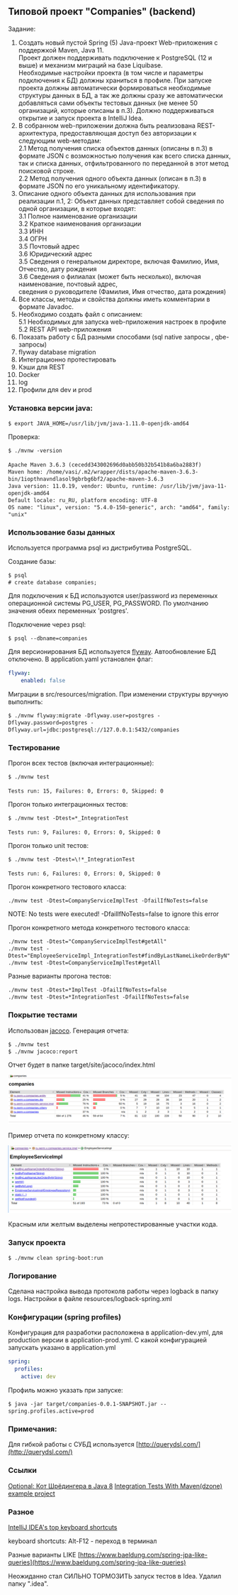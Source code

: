 ## Типовой проект "Companies" (backend)

Задание:<br/>
1. Создать новый пустой Spring (5) Java-проект Web-приложения с поддержкой Maven, Java 11.  
   Проект должен поддерживать подключение к PostgreSQL (12 и выше) и механизм миграций на базе Liquibase.  
   Необходимые настройки проекта (в том числе и параметры подключения к БД) должны храниться в профиле.
   При запуске проекта должны автоматически формироваться необходимые структуры данных в БД, а так же
   должны сразу же автоматически добавляться сами объекты тестовых данных (не менее 50 организаций, которые описаны в п.3). Должно поддерживаться открытие и запуск проекта в IntelliJ Idea.<br/>
2. В собранном web-приложении должна быть реализована REST-архитектура, предоставляющая доступ без авторизации к следующим web-методам:<br/>
   2.1 Метод получения списка объектов данных (описаны в п.3) в формате JSON с возможностью получения как всего списка данных, так и списка данных, отфильтрованного по переданной в этот метод поисковой строке.<br/>
   2.2 Метод получения одного объекта данных (описан в п.3) в формате JSON по его уникальному идентификатору.<br/>
3. Описание одного объекта данных для использования при реализации п.1, 2:
   Объект данных представляет собой сведения по одной организации, в которые входят:<br/>
   3.1 Полное наименование организации<br/>
   3.2 Краткое наименования организации<br/>
   3.3 ИНН<br/>
   3.4 ОГРН<br/>
   3.5 Почтовый адрес<br/>
   3.6 Юридический адрес<br/>
   3.5 Сведения о генеральном директоре, включая Фамилию, Имя, Отчество, дату рождения<br/>
   3.6 Сведения о филиалах (может быть несколько), включая наименование, почтовый адрес,  
   сведения о руководителе (Фамилия, Имя отчество, дата рождения)<br/>
4. Все классы, методы и свойства должны иметь комментарии в формате Javadoc.
5. Необходимо создать файл с описанием:<br/>
   5.1 Необходимых для запуска web-приложения настроек в профиле<br/>
   5.2 REST API web-приложения<br/>
6. Показать работу с БД разными способами (sql native запросы , qbe-запросы)<br/>
7. flyway database migration<br/>
8. Интеграционно протестировать<br/>
9. Кэши для REST<br/>
10. Docker<br/>
11. log<br/>
12. Профили для dev и prod<br/>

### Установка версии java:<br/>

````shell
$ export JAVA_HOME=/usr/lib/jvm/java-1.11.0-openjdk-amd64
````
Проверка:

````shell
$ ./mvnw -version

Apache Maven 3.6.3 (cecedd343002696d0abb50b32b541b8a6ba2883f)
Maven home: /home/vasi/.m2/wrapper/dists/apache-maven-3.6.3-bin/1iopthnavndlasol9gbrbg6bf2/apache-maven-3.6.3
Java version: 11.0.19, vendor: Ubuntu, runtime: /usr/lib/jvm/java-11-openjdk-amd64
Default locale: ru_RU, platform encoding: UTF-8
OS name: "linux", version: "5.4.0-150-generic", arch: "amd64", family: "unix"

````

### Использование базы данных

Используется программа psql из дистрибутива PostgreSQL.

Создание базы:

````shell
$ psql
# create database companies; 
````
Для подключения к БД используются user/password из переменных операционной системы PG_USER, PG_PASSWORD. По умолчанию значения обеих переменных 'postgres'.

Подключение через psql:

````shell
$ psql --dbname=companies 
````

Для версионирования БД используется [flyway](https://flywaydb.org/). Автообновление БД отключено. В application.yaml установлен флаг: 

````yaml
flyway:
    enabled: false
````

Миграции в src/resources/migration. При изменении структуры вручную выполнить:

````shell
$ ./mvnw flyway:migrate -Dflyway.user=postgres -Dflyway.password=postgres -Dflyway.url=jdbc:postgresql://127.0.0.1:5432/companies
````

### Тестирование

Прогон всех тестов (включая интеграционные):

````shell
$ ./mvnw test

Tests run: 15, Failures: 0, Errors: 0, Skipped: 0
````

Прогон только интеграционных тестов:

````shell
$ ./mvnw test -Dtest=*_IntegrationTest

Tests run: 9, Failures: 0, Errors: 0, Skipped: 0
````

Прогон только unit тестов:
````shell
$ ./mvnw test -Dtest=\!*_IntegrationTest 

Tests run: 6, Failures: 0, Errors: 0, Skipped: 0
````

Прогон конкретного тестового класса:
````shell
./mvnw test -Dtest=CompanyServiceImplTest -DfailIfNoTests=false
````
NOTE: No tests were executed!  -DfailIfNoTests=false to ignore this error

Прогон конкретного метода конкретного тестового класса:
````shell
./mvnw test -Dtest="CompanyServiceImplTest#getAll"
./mvnw test -Dtest="EmployeeServiceImpl_IntegrationTest#findByLastNameLikeOrderByN"
./mvnw test -Dtest=CompanyServiceImplTest#getAll
````

Разные варианты прогона тестов:
````shell
./mvnw test -Dtest=*ImplTest -DfailIfNoTests=false
./mvnw test -Dtest=*IntegrationTest -DfailIfNoTests=false
````

### Покрытие тестами

Использован [jacoco](https://www.eclemma.org/jacoco/). Генерация отчета:

````shell
$ ./mvnw test
$ ./mvnw jacoco:report
````

Отчет будет в папке target/site/jacoco/index.html

![jacoco_report](doc/jacoco_report.png)

Пример отчета по конкретному классу:

![jacoco_class](doc/jacoco_class.png)

Красным или желтым выделены непротестированные участки кода.

### Запуск проекта

````shell
$ ./mvnw clean spring-boot:run
````

### Логирование

Сделана настройка вывода протоколв работы через logback в папку logs. Настройки в файле resources/logback-spring.xml

### Конфигурации (spring profiles)

Конфигурация для разработки расположена в application-dev.yml, для production версии в application-prod.yml. С какой конфигурацией запускать указано в application.yml

````yaml
spring:
  profiles:
    active: dev
````

Профиль можно указать при запуске:

````shell
$ java -jar target/companies-0.0.1-SNAPSHOT.jar --spring.profiles.active=prod
````

### Примечания:

Для гибкой работы с СУБД используется [http://querydsl.com/](http://querydsl.com/)

### Ссылки

[Optional: Кот Шрёдингера в Java 8](https://habr.com/ru/articles/346782/)
[Integration Tests With Maven(dzone)](https://dzone.com/articles/integration-tests-with-maven)
[example project](https://github.com/gkatzioura/egkatzioura.wordpress.com/tree/master/IntegrationTestMaven/src)

### Разное

[IntelliJ IDEA's top keyboard shortcuts](https://www.jetbrains.com/help/idea/reference-keymap-win-default.html)

keyboard shortcuts:
Alt-F12 - переход в терминал  

Разные варианты LIKE [https://www.baeldung.com/spring-jpa-like-queries](https://www.baeldung.com/spring-jpa-like-queries)

Неожиданно стал СИЛЬНО ТОРМОЗИТЬ запуск тестов в Idea. Удалил папку ".idea". 